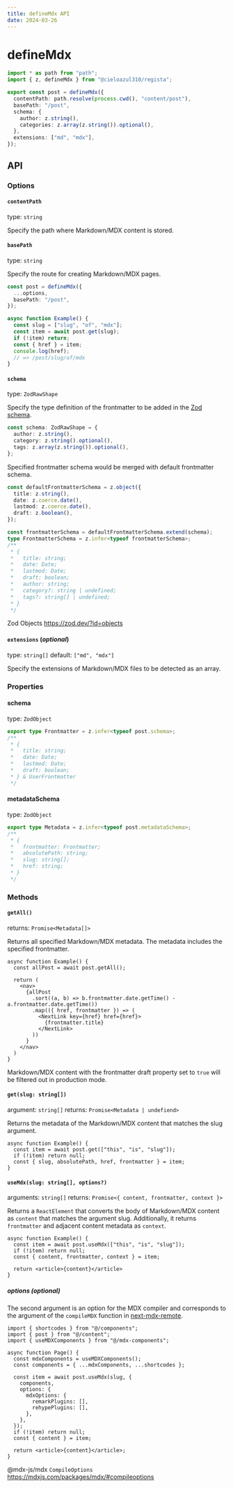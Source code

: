 ```yaml
---
title: defineMdx API
date: 2024-03-26
---
```


# defineMdx

```ts
import * as path from "path";
import { z, defineMdx } from "@cieloazul310/regista";

export const post = defineMdx({
  contentPath: path.resolve(process.cwd(), "content/post"),
  basePath: "/post",
  schema: {
    author: z.string(),
    categories: z.array(z.string()).optional(),
  },
  extensions: ["md", "mdx"],
});
```

## API

### Options

#### `contentPath`

type: `string`

Specify the path where Markdown/MDX content is stored.

#### `basePath`

type: `string`

Specify the route for creating Markdown/MDX pages.

```ts
const post = defineMdx({
  ...options,
  basePath: "/post",
});

async function Example() {
  const slug = ["slug", "of", "mdx"];
  const item = await post.get(slug);
  if (!item) return;
  const { href } = item;
  console.log(href);
  // => /post/slug/of/mdx
}
```

#### `schema`

type: `ZodRawShape`

Specify the type definition of the frontmatter to be added in the [Zod schema][Zod].

```ts
const schema: ZodRawShape = {
  author: z.string(),
  category: z.string().optional(),
  tags: z.array(z.string()).optional(),
};
```

Specified frontmatter schema would be merged with default frontmatter schema.

```ts
const defaultFrontmatterSchema = z.object({
  title: z.string(),
  date: z.coerce.date(),
  lastmod: z.coerce.date(),
  draft: z.boolean(),
});

const frontmatterSchema = defaultFrontmatterSchema.extend(schema);
type FrontmatterSchema = z.infer<typeof frontmatterSchema>;
/**
 * {
 *   title: string;
 *   date: Date;
 *   lastmod: Date;
 *   draft: boolean;
 *   author: string;
 *   category?: string | undefined;
 *   tags?: string[] | undefined;
 * }
 */
```

Zod Objects
<https://zod.dev/?id=objects>

#### `extensions` (*optional*)

type: `string[]`
default: `["md", "mdx"]`

Specify the extensions of Markdown/MDX files to be detected as an array.

### Properties

#### schema

type: `ZodObject`

```ts
export type Frontmatter = z.infer<typeof post.schema>;
/**
 * {
 *   title: string;
 *   date: Date;
 *   lastmod: Date;
 *   draft: boolean;
 * } & UserFrontmatter
 */
```

#### metadataSchema

type: `ZodObject`

```ts
export type Metadata = z.infer<typeof post.metadataSchema>;
/**
 * {
 *   frontmatter: Frontmatter;
 *   absolutePath: string;
 *   slug: string[];
 *   href: string;
 * }
 */
```

### Methods

#### `getAll()`

returns: `Promise<Metadata[]>`

Returns all specified Markdown/MDX metadata. The metadata includes the specified frontmatter.

```tsx
async function Example() {
  const allPost = await post.getAll();

  return (
    <nav>
      {allPost
        .sort((a, b) => b.frontmatter.date.getTime() - a.frontmatter.date.getTime())
        .map(({ href, frontmatter }) => (
          <NextLink key={href} href={href}>
            {frontmatter.title}
          </NextLink>
        ))
      }
    </nav>
  )
}
```

Markdown/MDX content with the frontmatter draft property set to `true` will be filtered out in production mode.

#### `get(slug: string[])`

argument: `string[]`
returns: `Promise<Metadata | undefiend>`

Returns the metadata of the Markdown/MDX content that matches the slug argument.

```tsx
async function Example() {
  const item = await post.get(["this", "is", "slug"]);
  if (!item) return null;
  const { slug, absolutePath, href, frontmatter } = item;
}
```

#### `useMdx(slug: string[], options?)`

arguments: `string[]`
returns: `Promise<{ content, frontmatter, context }>`

Returns a `ReactElement` that converts the body of Markdown/MDX content as `content` that matches the argument slug. Additionally, it returns `frontmatter` and adjacent content metadata as `context`.

```tsx
async function Example() {
  const item = await post.useMdx(["this", "is", "slug"]);
  if (!item) return null;
  const { content, frontmatter, context } = item;

  return <article>{content}</article>
}
```

##### options (*optional*)

The second argument is an option for the MDX compiler and corresponds to the argument of the `compileMDX` function in [next-mdx-remote].

```tsx
import { shortcodes } from "@/components";
import { post } from "@/content";
import { useMDXComponents } from "@/mdx-components";

async function Page() {
  const mdxComponents = useMDXComponents();
  const components = { ...mdxComponents, ...shortcodes };

  const item = await post.useMdx(slug, {
    components,
    options: {
      mdxOptions: {
        remarkPlugins: [],
        rehypePlugins: [],
      },
    },
  });
  if (!item) return null;
  const { content } = item;

  return <article>{content}</article>;
}
```

@mdx-js/mdx `CompileOptions`
<https://mdxjs.com/packages/mdx/#compileoptions>

[Zod]: https://zod.dev/ "Zod"
[next-mdx-remote]: https://github.com/hashicorp/next-mdx-remote "next-mdx-remote"

